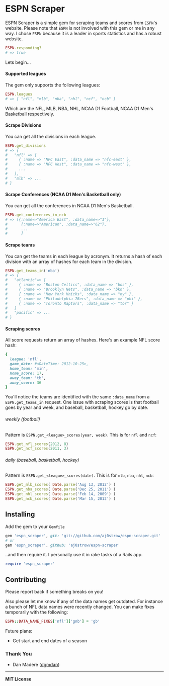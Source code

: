 # ESPN Scraper

ESPN Scraper is a simple gem for scraping teams and scores from `ESPN`'s website. Please note that `ESPN` is not involved with this gem or me in any way. I chose `ESPN` because it is a leader in sports statistics and has a robust website. 

```ruby
ESPN.responding?
# => true
```

Lets begin...

#### Supported leagues

The gem only supports the following leagues:

```ruby
ESPN.leagues
# => [ "nfl", "mlb", "nba", "nhl", "ncf", "ncb" ]
```

Which are the NFL, MLB, NBA, NHL, NCAA D1 Football, NCAA D1 Men's Basketball respectively.

#### Scrape Divisions

You can get all the divisions in each league.

```ruby
ESPN.get_divisions
# => {
#   "nfl" => [
#     { :name => "NFC East", :data_name => "nfc-east" },
#     { :name => "NFC West", :data_name => "nfc-west" },
#     ...
#   ],
#   "mlb" => ...
# }
```

#### Scrape Conferences (NCAA D1 Men's Basketball only)

You can get all the conferences in NCAA D1 Men's Basketball.

```ruby
ESPN.get_conferences_in_ncb
# => [{:name=>"America East", :data_name=>"1"},
#      {:name=>"American", :data_name=>"62"},
#      ...
#      ]
```

#### Scrape teams

You can get the teams in each league by acronym. It returns a hash of each division with an array of hashes for each team in the division.

```ruby
ESPN.get_teams_in('nba')
# => {
#   "atlantic"=> [ 
#     { :name => "Boston Celtics", :data_name => "bos" },  
#     { :name => "Brooklyn Nets", :data_name => "bkn" }, 
#     { :name => "New York Knicks", :data_name => "ny" }, 
#     { :name => "Philadelphia 76ers", :data_name => "phi" }, 
#     { :name => "Toronto Raptors", :data_name => "tor" }
#   ]
#   "pacific" => ...
# }
```

#### Scraping scores

All score requests return an array of hashes. Here's an example NFL score hash:

```ruby
{
  league: 'nfl',
  game_date: #<DateTime: 2012-10-25>,
  home_team: 'min',
  home_score: 17,
  away_team: 'tb',
  away_score: 36
}
```

You'll notice the teams are identified with the same `:data_name` from a `ESPN.get_teams_in` request. One issue with scraping scores is that football goes by year and week, and baseball, basketball, hockey go by date.

###### weekly (football)

Pattern is `ESPN.get_<league>_scores(year, week)`. This is for `nfl` and `ncf`:

```ruby
ESPN.get_nfl_scores(2012, 8)
ESPN.get_ncf_scores(2011, 3)
```

###### daily (baseball, basketball, hockey)

Pattern is `ESPN.get_<league>_scores(date)`. This is for `mlb`, `nba`, `nhl`, `ncb`:

```ruby
ESPN.get_mlb_scores( Date.parse('Aug 13, 2012') )
ESPN.get_nba_scores( Date.parse('Dec 25, 2011') )
ESPN.get_nhl_scores( Date.parse('Feb 14, 2009') )
ESPN.get_ncb_scores( Date.parse('Mar 15, 2012') )
```

## Installing

Add the gem to your `Gemfile`

```ruby
gem 'espn_scraper', git: 'git://github.com/aj0strow/espn-scraper.git'
# or
gem 'espn_scraper', github: 'aj0strow/espn-scraper'
```

..and then require it. I personally use it in rake tasks of a Rails app.

```ruby
require 'espn_scraper'
```

## Contributing

Please report back if something breaks on you! 

Also please let me know if any of the data names get outdated. For instance a bunch of NFL data names were recently changed. You can make fixes temporarily with the following:

```ruby
ESPN::DATA_NAME_FIXES['nfl']['gnb'] = 'gb'
```

Future plans:  
- Get start and end dates of a season

### Thank You

* Dan Madere ([dgmdan](https://github.com/dgmdan))

---

**MIT License**
